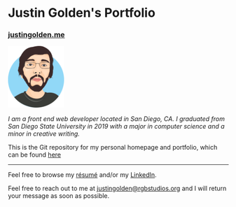 # Justin Golden's Portfolio

### [justingolden.me](https://justingolden.me/)

<img src="img/profile.svg" width="128px">

_I am a front end web developer located in San Diego, CA. I graduated from San Diego State University in 2019 with a major in computer science and a minor in creative writing._

This is the Git repository for my personal homepage and portfolio, which can be found [here](https://justingolden.me/)

<hr>

Feel free to browse my [résumé](http://resume.justingolden.me) and/or my [LinkedIn](http://linkedin.com/in/justingolden21).

Feel free to reach out to me at [justingolden@rgbstudios.org](mailto:justingolden@rgbstudios.org) and I will return your message as soon as possible.
